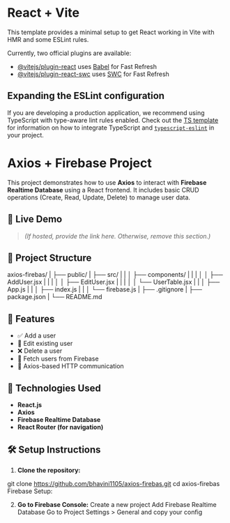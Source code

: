 # React + Vite

This template provides a minimal setup to get React working in Vite with HMR and some ESLint rules.

Currently, two official plugins are available:

- [@vitejs/plugin-react](https://github.com/vitejs/vite-plugin-react/blob/main/packages/plugin-react) uses [Babel](https://babeljs.io/) for Fast Refresh
- [@vitejs/plugin-react-swc](https://github.com/vitejs/vite-plugin-react/blob/main/packages/plugin-react-swc) uses [SWC](https://swc.rs/) for Fast Refresh

## Expanding the ESLint configuration

If you are developing a production application, we recommend using TypeScript with type-aware lint rules enabled. Check out the [TS template](https://github.com/vitejs/vite/tree/main/packages/create-vite/template-react-ts) for information on how to integrate TypeScript and [`typescript-eslint`](https://typescript-eslint.io) in your project.


# Axios + Firebase Project

This project demonstrates how to use **Axios** to interact with **Firebase Realtime Database** using a React frontend. It includes basic CRUD operations (Create, Read, Update, Delete) to manage user data.

## 🔗 Live Demo
> *(If hosted, provide the link here. Otherwise, remove this section.)*

## 📁 Project Structure

axios-firebas/
|
├── public/ 
|
├── src/
| |
│ ├── components/ 
| | |
│ │ ├── AddUser.jsx
| | |
│ │ ├── EditUser.jsx
| | |
│ │ └── UserTable.jsx 
| |
│ ├── App.js 
| |
│ ├── index.js 
| |
│ └── firebase.js 
|
├── .gitignore
|
├── package.json 
|
└── README.md 


## 🔧 Features

- ✅ Add a user
- 📝 Edit existing user
- ❌ Delete a user
- 📄 Fetch users from Firebase
- 📡 Axios-based HTTP communication

## 🚀 Technologies Used

- **React.js**
- **Axios**
- **Firebase Realtime Database**
- **React Router (for navigation)**

## 🛠️ Setup Instructions

1. **Clone the repository:**

git clone https://github.com/bhavini1105/axios-firebas.git
cd axios-firebas
Firebase Setup:

2. **Go to Firebase Console:**
Create a new project
Add Firebase Realtime Database
Go to Project Settings > General and copy your config